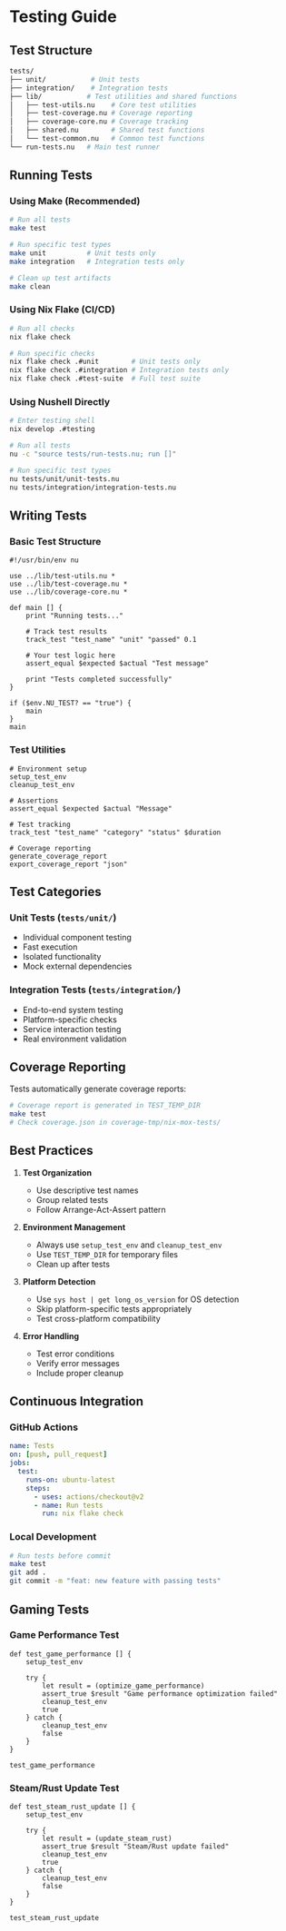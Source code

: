 # Testing Guide

## Test Structure

```bash
tests/
├── unit/           # Unit tests
├── integration/    # Integration tests
├── lib/           # Test utilities and shared functions
│   ├── test-utils.nu    # Core test utilities
│   ├── test-coverage.nu # Coverage reporting
│   ├── coverage-core.nu # Coverage tracking
│   ├── shared.nu        # Shared test functions
│   └── test-common.nu   # Common test functions
└── run-tests.nu   # Main test runner
```

## Running Tests

### Using Make (Recommended)

```bash
# Run all tests
make test

# Run specific test types
make unit          # Unit tests only
make integration   # Integration tests only

# Clean up test artifacts
make clean
```

### Using Nix Flake (CI/CD)

```bash
# Run all checks
nix flake check

# Run specific checks
nix flake check .#unit        # Unit tests only
nix flake check .#integration # Integration tests only
nix flake check .#test-suite  # Full test suite
```

### Using Nushell Directly

```bash
# Enter testing shell
nix develop .#testing

# Run all tests
nu -c "source tests/run-tests.nu; run []"

# Run specific test types
nu tests/unit/unit-tests.nu
nu tests/integration/integration-tests.nu
```

## Writing Tests

### Basic Test Structure

```nushell
#!/usr/bin/env nu

use ../lib/test-utils.nu *
use ../lib/test-coverage.nu *
use ../lib/coverage-core.nu *

def main [] {
    print "Running tests..."
    
    # Track test results
    track_test "test_name" "unit" "passed" 0.1
    
    # Your test logic here
    assert_equal $expected $actual "Test message"
    
    print "Tests completed successfully"
}

if ($env.NU_TEST? == "true") {
    main
}
main
```

### Test Utilities

```nushell
# Environment setup
setup_test_env
cleanup_test_env

# Assertions
assert_equal $expected $actual "Message"

# Test tracking
track_test "test_name" "category" "status" $duration

# Coverage reporting
generate_coverage_report
export_coverage_report "json"
```

## Test Categories

### Unit Tests (`tests/unit/`)

- Individual component testing
- Fast execution
- Isolated functionality
- Mock external dependencies

### Integration Tests (`tests/integration/`)

- End-to-end system testing
- Platform-specific checks
- Service interaction testing
- Real environment validation

## Coverage Reporting

Tests automatically generate coverage reports:

```bash
# Coverage report is generated in TEST_TEMP_DIR
make test
# Check coverage.json in coverage-tmp/nix-mox-tests/
```

## Best Practices

1. **Test Organization**
   - Use descriptive test names
   - Group related tests
   - Follow Arrange-Act-Assert pattern

2. **Environment Management**
   - Always use `setup_test_env` and `cleanup_test_env`
   - Use `TEST_TEMP_DIR` for temporary files
   - Clean up after tests

3. **Platform Detection**
   - Use `sys host | get long_os_version` for OS detection
   - Skip platform-specific tests appropriately
   - Test cross-platform compatibility

4. **Error Handling**
   - Test error conditions
   - Verify error messages
   - Include proper cleanup

## Continuous Integration

### GitHub Actions

```yaml
name: Tests
on: [push, pull_request]
jobs:
  test:
    runs-on: ubuntu-latest
    steps:
      - uses: actions/checkout@v2
      - name: Run tests
        run: nix flake check
```

### Local Development

```bash
# Run tests before commit
make test
git add .
git commit -m "feat: new feature with passing tests"
```

## Gaming Tests

### Game Performance Test

```nushell
def test_game_performance [] {
    setup_test_env
    
    try {
        let result = (optimize_game_performance)
        assert_true $result "Game performance optimization failed"
        cleanup_test_env
        true
    } catch {
        cleanup_test_env
        false
    }
}

test_game_performance
```

### Steam/Rust Update Test

```nushell
def test_steam_rust_update [] {
    setup_test_env
    
    try {
        let result = (update_steam_rust)
        assert_true $result "Steam/Rust update failed"
        cleanup_test_env
        true
    } catch {
        cleanup_test_env
        false
    }
}

test_steam_rust_update
```
